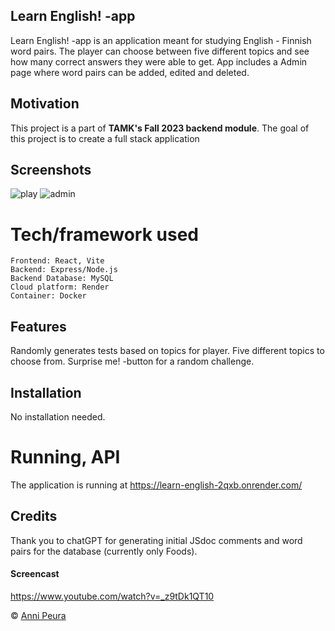 ## Learn English! -app
Learn English! -app is an application meant for studying English - Finnish word pairs. The player can choose between five different topics and see how many correct answers they were able to get. App includes a Admin page where word pairs can be added, edited and deleted.

## Motivation
This project is a part of **TAMK's Fall 2023 backend module**. The goal of this project is to create a full stack application 

## Screenshots
![play](https://github.com/apeura/project-work-englishapp/assets/113358099/3199cab5-76e4-4a0d-83eb-98fdbf9a0758)
![admin](https://github.com/apeura/project-work-englishapp/assets/113358099/342859eb-ee40-4930-a1fb-89bb33284e8f)

# Tech/framework used 
```
Frontend: React, Vite
Backend: Express/Node.js
Backend Database: MySQL 
Cloud platform: Render
Container: Docker
```
## Features
Randomly generates tests based on topics for player. 
Five different topics to choose from.
Surprise me! -button for a random challenge.

## Installation
No installation needed.

# Running, API
The application is running at https://learn-english-2qxb.onrender.com/

## Credits
Thank you to chatGPT for generating initial JSdoc comments and word pairs for the database (currently only Foods).

#### Screencast
https://www.youtube.com/watch?v=_z9tDk1QT10

© [Anni Peura]()
